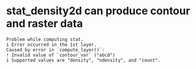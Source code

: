# stat_density2d can produce contour and raster data

    Problem while computing stat.
    i Error occurred in the 1st layer.
    Caused by error in `compute_layer()`:
    ! Invalid value of `contour_var` ("abcd")
    i Supported values are "density", "ndensity", and "count".

